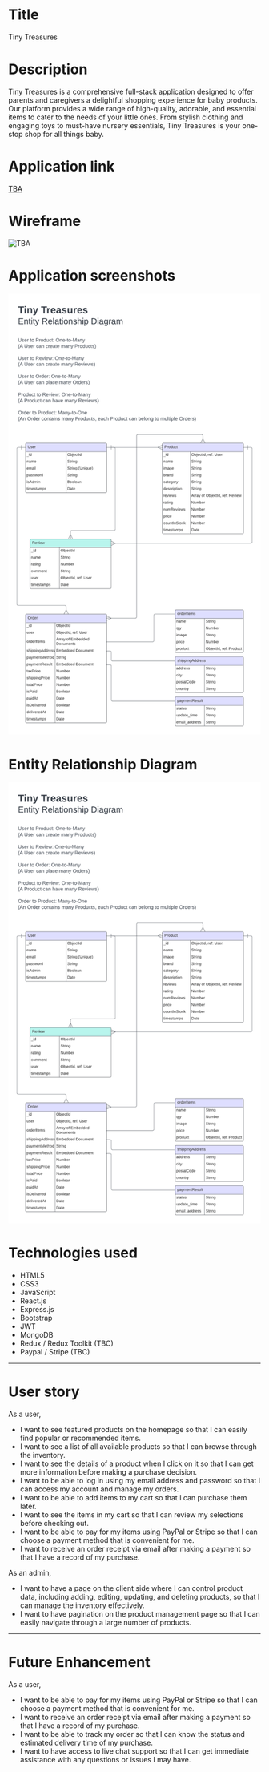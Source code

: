 # Title

Tiny Treasures

# Description

Tiny Treasures is a comprehensive full-stack application designed to offer parents and caregivers a delightful shopping experience for baby products. Our platform provides a wide range of high-quality, adorable, and essential items to cater to the needs of your little ones. From stylish clothing and engaging toys to must-have nursery essentials, Tiny Treasures is your one-stop shop for all things baby.

# Application link

[TBA]()

# Wireframe

![TBA]()

# Application screenshots

![](/public/images/ERD.png)

# Entity Relationship Diagram

![ERD](/public/images/ERD.png)

# Technologies used

- HTML5
- CSS3
- JavaScript
- React.js
- Express.js
- Bootstrap
- JWT
- MongoDB
- Redux / Redux Toolkit (TBC)
- Paypal / Stripe (TBC)

---

# User story

As a user,

- I want to see featured products on the homepage so that I can easily find popular or recommended items.
- I want to see a list of all available products so that I can browse through the inventory.
- I want to see the details of a product when I click on it so that I can get more information before making a purchase decision.
- I want to be able to log in using my email address and password so that I can access my account and manage my orders.
- I want to be able to add items to my cart so that I can purchase them later.
- I want to see the items in my cart so that I can review my selections before checking out.
- I want to be able to pay for my items using PayPal or Stripe so that I can choose a payment method that is convenient for me.
- I want to receive an order receipt via email after making a payment so that I have a record of my purchase.

As an admin,

- I want to have a page on the client side where I can control product data, including adding, editing, updating, and deleting products, so that I can manage the inventory effectively.
- I want to have pagination on the product management page so that I can easily navigate through a large number of products.

---

# Future Enhancement

As a user,

- I want to be able to pay for my items using PayPal or Stripe so that I can choose a payment method that is convenient for me.
- I want to receive an order receipt via email after making a payment so that I have a record of my purchase.
- I want to be able to track my order so that I can know the status and estimated delivery time of my purchase.
- I want to have access to live chat support so that I can get immediate assistance with any questions or issues I may have.
